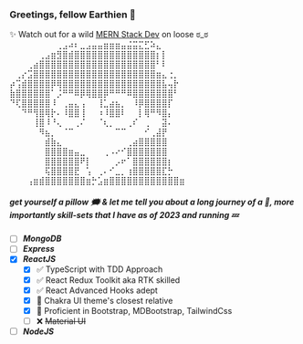 
### Greetings, fellow Earthien 👾
✨ Watch out for a wild <ins>MERN Stack Dev</ins> on loose ಠ_ಠ
⠀⠀⠀⠀⠀⠀⠀⠀⢀⣠⠴⠆⣀⣠⣤⣤⣶⣶⣶⣤⣬⣭⣍⣋⠵⣄⠀⠀⠀⠀
⠀⠀⠀⠀⠀⢀⣠⣶⣻⣿⣾⣿⣿⣿⣿⣿⣿⣿⣿⣿⣿⣿⣿⣿⣿⡆⡇⠀⠀⠀
⠀⠀⠀⢀⣴⣿⣿⣿⣿⣿⣿⣿⣿⣿⣿⣿⣿⣿⣿⣿⣿⣿⣿⣿⣿⠃⠇⠀⠀⠀
⠀⢀⡔⣩⣿⣿⣿⣿⣿⣿⣿⣿⣿⣿⣿⣿⣿⣿⣿⣿⣿⣿⣿⣿⣿⣶⣄⢐⡀⠀
⡴⢩⣾⣿⣿⣿⣿⡿⢿⣿⣿⣿⣿⣿⣿⣿⣿⣿⣿⣿⣿⣿⣿⣿⣿⣿⣧⢤⡗⠀
⣷⣿⣿⣿⣿⣿⣿⠁⡨⠛⠛⠿⡿⢿⣿⣿⡿⠛⠛⠛⠿⣿⣿⣿⣿⣿⣿⣿⠃⠀
⠙⢏⣿⣿⣿⣿⣿⠸⠀⢀⣤⣄⢠⠀⠀⢸⣁⣴⣦⡀⠀⠸⡿⣿⣿⣿⣿⡏⠀⠀
⠀⠀⠙⠛⢻⣿⢿⡗⠄⠸⣿⣿⢸⠀⠀⠰⠸⣿⣿⠇⠀⠀⡇⢿⠛⠻⣿⡄⠀⠀
⠀⠀⠀⠀⢸⣿⠸⠘⢄⠀⠀⢀⠌⠀⠀⠈⢆⡀⠀⠀⢀⠎⠀⢀⠀⠀⣽⠄⠀⠀
⠀⠀⠀⠀⠀⠻⣦⡀⠀⠈⠉⠀⠀⠀⠀⠀⠀⠀⠉⠉⠀⠀⠀⠊⢀⣼⡟⠀⠀⠀
⠀⠀⠀⠀⠀⠀⣾⣷⣄⠀⠀⠀⠀⠀⠀⠀⠀⠀⠀⠀⢀⣴⣿⣿⣿⣿⣿⠀⠀⠀
⠀⠀⠀⠀⠀⠀⣿⣿⣿⣿⣶⣤⣀⠀⠀⠀⢀⠠⠔⠊⣿⣿⣿⣿⣿⣿⣿⠀⠀⠀
⠀⠀⠀⠀⠀⠀⣿⣿⣿⣿⣿⣿⠟⡇⠀⠀⠀⠀⡠⠖⠁⣿⣿⣿⣿⣿⣿⡆⠀⠀
⠀⠀⠀⠀⠀⠀⢯⣿⣿⣿⣿⣟⠀⢡⠀⢀⠄⠊⣀⡀⢰⣿⣿⣿⣿⣿⣏⡓⠀⠀
⠀⠀⠀⢠⣶⣾⣿⣿⣿⣿⣿⣿⣿⣶⡓⣡⣶⣿⣿⣿⣿⣿⣿⣿⣿⣿⣿⣿⣿⣶
##### get yourself a pillow 🗯 & let me tell you about a long journey of a 🤖, more importantly skill-sets that I have as of 2023 and running 💤
- [ ] ***MongoDB***
- [ ] ***Express***
- [x] ***ReactJS***
	- [x] ✅ TypeScript with TDD Approach</sub>
	- [x] ✅ React Redux Toolkit aka RTK skilled
	- [x] ✅ React Advanced Hooks adept
	- [x] 💯 Chakra UI theme's closest relative
	- [x] 💯 Proficient in Bootstrap, MDBootstrap, TailwindCss
	- [ ] ❌ ~~Material UI~~
- [ ] ***NodeJS***
